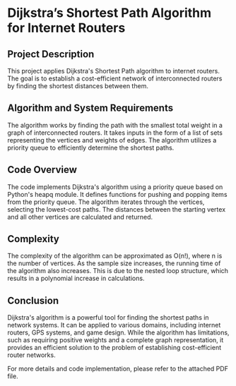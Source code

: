 # Dijkstra’s Shortest Path Algorithm for Internet Routers

## Project Description
This project applies Dijkstra's Shortest Path algorithm to internet routers. The goal is to establish a cost-efficient network of interconnected routers by finding the shortest distances between them.

## Algorithm and System Requirements
The algorithm works by finding the path with the smallest total weight in a graph of interconnected routers. It takes inputs in the form of a list of sets representing the vertices and weights of edges. The algorithm utilizes a priority queue to efficiently determine the shortest paths.

## Code Overview
The code implements Dijkstra's algorithm using a priority queue based on Python's heapq module. It defines functions for pushing and popping items from the priority queue. The algorithm iterates through the vertices, selecting the lowest-cost paths. The distances between the starting vertex and all other vertices are calculated and returned.

## Complexity
The complexity of the algorithm can be approximated as O(n!), where n is the number of vertices. As the sample size increases, the running time of the algorithm also increases. This is due to the nested loop structure, which results in a polynomial increase in calculations.

## Conclusion
Dijkstra's algorithm is a powerful tool for finding the shortest paths in network systems. It can be applied to various domains, including internet routers, GPS systems, and game design. While the algorithm has limitations, such as requiring positive weights and a complete graph representation, it provides an efficient solution to the problem of establishing cost-efficient router networks.

For more details and code implementation, please refer to the attached PDF file.
